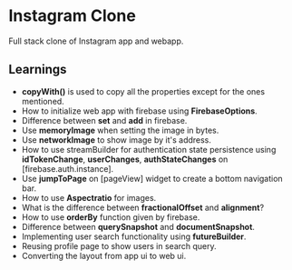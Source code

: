 # Instagram Clone

Full stack clone of Instagram app and webapp.

## Learnings

- **copyWith()** is used to copy all the properties except for the ones mentioned.
- How to initialize web app with firebase using **FirebaseOptions**.
- Difference between **set** and **add** in firebase.
- Use **memoryImage** when setting the image in bytes.
- Use **networkImage** to show image by it's address.
- How to use streamBuilder for authentication state persistence using **idTokenChange**, **userChanges**, **authStateChanges** on [firebase.auth.instance]. 
- Use **jumpToPage** on [pageView] widget to create a bottom navigation bar.
- How to use **Aspectratio** for images.
- What is the difference between **fractionalOffset** and **alignment**?
- How to use **orderBy** function given by firebase.
- Difference between **querySnapshot** and **documentSnapshot**.
- Implementing user search functionality using **futureBuilder**.
- Reusing profile page to show users in search query.
- Converting the layout from app ui to web ui.
